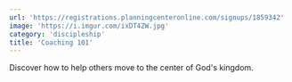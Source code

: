 ```yaml
---
url: 'https://registrations.planningcenteronline.com/signups/1859342'
image: 'https://i.imgur.com/ixDT4ZW.jpg'
category: 'discipleship'
title: 'Coaching 101'
---
```


Discover how to help others move to the center of God's kingdom.
